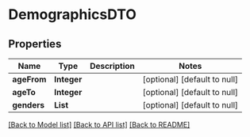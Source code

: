 # DemographicsDTO
## Properties

| Name | Type | Description | Notes |
|------------ | ------------- | ------------- | -------------|
| **ageFrom** | **Integer** |  | [optional] [default to null] |
| **ageTo** | **Integer** |  | [optional] [default to null] |
| **genders** | **List** |  | [optional] [default to null] |

[[Back to Model list]](../README.md#documentation-for-models) [[Back to API list]](../README.md#documentation-for-api-endpoints) [[Back to README]](../README.md)

